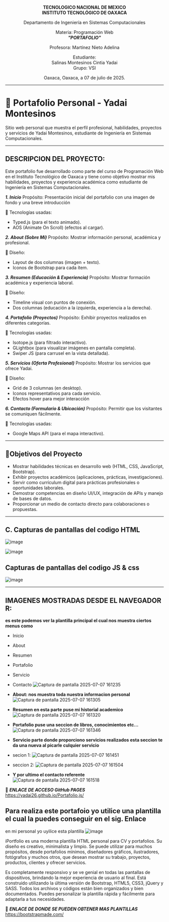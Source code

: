 <div align="center">

**TECNOLOGICO NACIONAL DE MEXICO**  
**INSTITUTO TECNOLÓGICO DE OAXACA**

Departamento de Ingeniería en Sistemas Computacionales  

Materia: Programación Web  
***"PORTAFOLIO"***

Profesora: Martínez Nieto Adelina

Estudiante:  
Salinas Montesinos Cintia Yadai  
Grupo: VSI  

Oaxaca, Oaxaca, a 07 de julio de 2025.

</div>

---
# 💼 Portafolio Personal - Yadai Montesinos

Sitio web personal que muestra el perfil profesional, habilidades, proyectos y servicios de Yadai Montesinos, estudiante de Ingeniería en Sistemas Computacionales.

---
## DESCRIPCION DEL PROYECTO:
Este portafolio fue desarrollado como parte del curso de Programación Web en el Instituto Tecnológico de Oaxaca y tiene como objetivo mostrar mis habilidades, proyectos y experiencia académica como estudiante de Ingeniería en Sistemas Computacionales.

***1. Inicio***
Propósito:
Presentación inicial del portafolio con una imagen de fondo y una breve introducción

📌 Tecnologías usadas:
- Typed.js (para el texto animado).
- AOS (Animate On Scroll) (efectos al cargar).

***2. About (Sobre Mí)***
Propósito:
Mostrar información personal, académica y profesional.

📌 Diseño:
- Layout de dos columnas (imagen + texto).
- Iconos de Bootstrap para cada ítem.

***3. Resumen (Educación & Experiencia)***
Propósito:
Mostrar formación académica y experiencia laboral.

📌 Diseño:
- Timeline visual con puntos de conexión.
- Dos columnas (educación a la izquierda, experiencia a la derecha).

***4. Portafolio (Proyectos)***
Propósito:
Exhibir proyectos realizados en diferentes categorías.

📌 Tecnologías usadas:
- Isotope.js (para filtrado interactivo).
- GLightbox (para visualizar imágenes en pantalla completa).
- Swiper JS (para carrusel en la vista detallada).

***5. Servicios (Oferta Profesional)***
Propósito:
Mostrar los servicios que ofrece Yadai.

📌 Diseño:
- Grid de 3 columnas (en desktop).
- Iconos representativos para cada servicio.
- Efectos hover para mejor interacción

***6. Contacto (Formulario & Ubicación)***
Propósito:
Permitir que los visitantes se comuniquen fácilmente.

📌 Tecnologías usadas:
- Google Maps API (para el mapa interactivo).
  
---
## 🚀Objetivos del Proyecto
- Mostrar habilidades técnicas en desarrollo web (HTML, CSS, JavaScript, Bootstrap).
- Exhibir proyectos académicos (aplicaciones, prácticas, investigaciones).
- Servir como currículum digital para prácticas profesionales o oportunidades laborales.
- Demostrar competencias en diseño UI/UX, integración de APIs y manejo de bases de datos.
- Proporcionar un medio de contacto directo para colaboraciones o propuestas.

---

## C. Capturas de pantallas del codigo HTML
![image](https://github.com/user-attachments/assets/8a643bf0-7a61-4ecf-a574-6c4b75a5f4b6)

![image](https://github.com/user-attachments/assets/41b0d311-4601-4035-93da-05b07c61ab89)

##  Capturas de pantallas del codigo JS & css
![image](https://github.com/user-attachments/assets/7a70e265-caa4-42da-9912-a9e338115616)

---
## IMAGENES MOSTRADAS DESDE EL NAVEGADOR R:
**es este podemos ver la plantilla principal el cual nos muestra ciertos menus como** 
- Inicio
- About
- Resumen
- Portafolio
- Servicio
- Contacto
![Captura de pantalla 2025-07-07 161235](https://github.com/user-attachments/assets/579b90f7-13c6-4187-9948-7208cb0145c8)


- **About: nos muestra toda nuestra informacion personal**
![Captura de pantalla 2025-07-07 161305](https://github.com/user-attachments/assets/6dc466bf-2bd0-4dee-8f38-b0bb89ec5e6a)


- **Resumen en esta parte puse mi historial academico**
![Captura de pantalla 2025-07-07 161320](https://github.com/user-attachments/assets/883a39c4-2369-4293-ba3f-2c2ba82effdb)


- **Portafolio puse una seccion de libros, conocimientos etc...**
![Captura de pantalla 2025-07-07 161346](https://github.com/user-attachments/assets/030c90c4-da2c-40ec-9612-d8671c24f16a)


- **Servicio parte donde proporciono servicios realizados esta seccion te da una nueva al picarle culquier servicio**
- secion 1:
![Captura de pantalla 2025-07-07 161451](https://github.com/user-attachments/assets/f6507c84-fe09-4b52-a756-b1213dadfb44)


- seccion 2:
  ![Captura de pantalla 2025-07-07 161504](https://github.com/user-attachments/assets/56eda2f6-466e-4980-befb-2f7d32a4f4e2)



- **Y por ultimo el contacto referente**
![Captura de pantalla 2025-07-07 161518](https://github.com/user-attachments/assets/28504180-2bf6-4178-aebe-999d240d3817)


🔗  ***ENLACE DE ACCESO GitHub PAGES***
https://yadai26.github.io/Portafolio.js/

## Para realiza este portafoio yo utilice una plantilla el cual la puedes conseguir en el sig. Enlace
en mi personal yo uyilice esta plantilla 
![image](https://github.com/user-attachments/assets/71bb656a-f0fb-42ac-b6e2-59f67f607d6d)

iPortfolio es una moderna plantilla HTML personal para CV y portafolios. Su diseño es creativo, minimalista y limpio. 
Se puede utilizar para muchos propósitos, desde portafolios mínimos, diseñadores gráficos, ilustradores, fotógrafos y muchos otros,
que desean mostrar su trabajo, proyectos, productos, clientes y ofrecer servicios.

Es completamente 
responsivo y se ve genial en todas las pantallas de dispositivos, brindando la mejor experiencia de usuario al final. 
Está construido utilizando la última versión de Bootstrap, HTML5, CSS3, jQuery y SASS. 
Todos los archivos y códigos están bien organizados y bien documentados. 
Puedes personalizar la plantilla rápida y fácilmente para adaptarla a tus necesidades.

🔗  ***ENLACE DE DONDE SE PUEDEN OBTENER MAS PLANTILLAS***
https://bootstrapmade.com/



